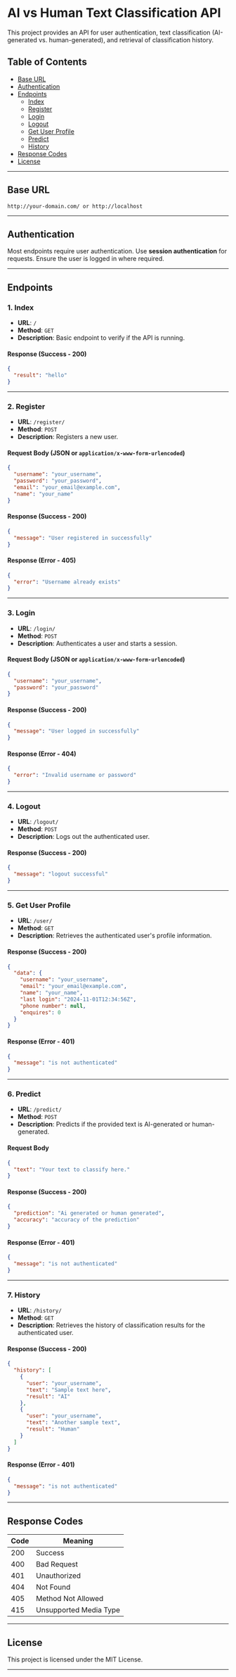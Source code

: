 # AI vs Human Text Classification API

This project provides an API for user authentication, text classification (AI-generated vs. human-generated), and retrieval of classification history.

## Table of Contents

- [Base URL](#base-url)
- [Authentication](#authentication)
- [Endpoints](#endpoints)
  - [Index](#1-index)
  - [Register](#2-register)
  - [Login](#3-login)
  - [Logout](#4-logout)
  - [Get User Profile](#5-get-user-profile)
  - [Predict](#6-predict)
  - [History](#7-history)
- [Response Codes](#response-codes)
- [License](#license)

---

## Base URL

```
http://your-domain.com/ or http://localhost
```

---

## Authentication

Most endpoints require user authentication. Use **session authentication** for requests. Ensure the user is logged in where required.

---

## Endpoints

### 1. Index

- **URL**: `/`
- **Method**: `GET`
- **Description**: Basic endpoint to verify if the API is running.

#### Response (Success - 200)

```json
{
  "result": "hello"
}
```

---

### 2. Register

- **URL**: `/register/`
- **Method**: `POST`
- **Description**: Registers a new user.

#### Request Body (JSON or `application/x-www-form-urlencoded`)

```json
{
  "username": "your_username",
  "password": "your_password",
  "email": "your_email@example.com",
  "name": "your_name"
}
```

#### Response (Success - 200)

```json
{
  "message": "User registered in successfully"
}
```

#### Response (Error - 405)

```json
{
  "error": "Username already exists"
}
```

---

### 3. Login

- **URL**: `/login/`
- **Method**: `POST`
- **Description**: Authenticates a user and starts a session.

#### Request Body (JSON or `application/x-www-form-urlencoded`)

```json
{
  "username": "your_username",
  "password": "your_password"
}
```

#### Response (Success - 200)

```json
{
  "message": "User logged in successfully"
}
```

#### Response (Error - 404)

```json
{
  "error": "Invalid username or password"
}
```

---

### 4. Logout

- **URL**: `/logout/`
- **Method**: `POST`
- **Description**: Logs out the authenticated user.

#### Response (Success - 200)

```json
{
  "message": "logout successful"
}
```

---

### 5. Get User Profile

- **URL**: `/user/`
- **Method**: `GET`
- **Description**: Retrieves the authenticated user's profile information.

#### Response (Success - 200)

```json
{
  "data": {
    "username": "your_username",
    "email": "your_email@example.com",
    "name": "your_name",
    "last login": "2024-11-01T12:34:56Z",
    "phone number": null,
    "enquires": 0
  }
}
```

#### Response (Error - 401)

```json
{
  "message": "is not authenticated"
}
```

---

### 6. Predict

- **URL**: `/predict/`
- **Method**: `POST`
- **Description**: Predicts if the provided text is AI-generated or human-generated.

#### Request Body

```json
{
  "text": "Your text to classify here."
}
```

#### Response (Success - 200)

```json
{
  "prediction": "Ai generated or human generated",
  "accuracy": "accuracy of the prediction"
}
```

#### Response (Error - 401)

```json
{
  "message": "is not authenticated"
}
```

---

### 7. History

- **URL**: `/history/`
- **Method**: `GET`
- **Description**: Retrieves the history of classification results for the authenticated user.

#### Response (Success - 200)

```json
{
  "history": [
    {
      "user": "your_username",
      "text": "Sample text here",
      "result": "AI"
    },
    {
      "user": "your_username",
      "text": "Another sample text",
      "result": "Human"
    }
  ]
}
```

#### Response (Error - 401)

```json
{
  "message": "is not authenticated"
}
```

---

## Response Codes

| Code | Meaning                |
| ---- | ---------------------- |
| 200  | Success                |
| 400  | Bad Request            |
| 401  | Unauthorized           |
| 404  | Not Found              |
| 405  | Method Not Allowed     |
| 415  | Unsupported Media Type |

---

## License

This project is licensed under the MIT License.

---
